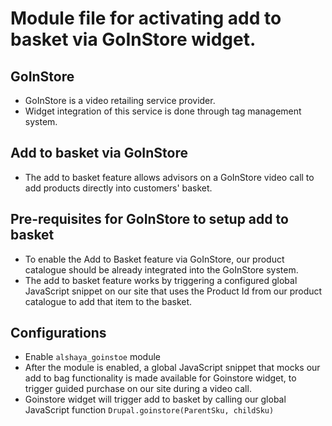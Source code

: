 # Module file for activating add to basket via GoInStore widget.

## GoInStore
- GoInStore is a video retailing service provider.
- Widget integration of this service is done through tag management system.

## Add to basket via GoInStore
- The add to basket feature allows advisors on a GoInStore video call to add products directly into customers' basket.

## Pre-requisites for GoInStore to setup add to basket

- To enable the Add to Basket feature via GoInStore, our product catalogue should be already integrated into the GoInStore system.
- The add to basket feature works by triggering a configured global JavaScript snippet on our site that uses the Product Id from our product catalogue to add that item to the basket.

## Configurations

- Enable `alshaya_goinstoe` module
- After the module is enabled, a global JavaScript snippet that mocks our add to bag functionality is made available for Goinstore widget, to trigger guided purchase on our site during a video call.
- Goinstore widget will trigger add to basket by calling our global JavaScript function `Drupal.goinstore(ParentSku, childSku)`
